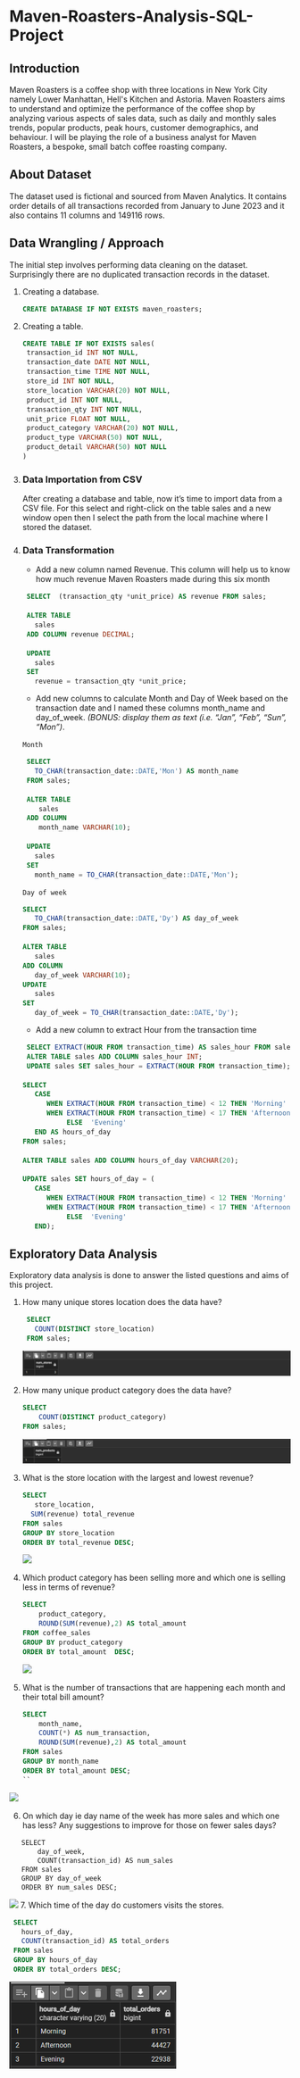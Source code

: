 # Maven-Roasters-Analysis-SQL-Project

## Introduction
Maven Roasters is a coffee shop with three locations in New York City namely Lower Manhattan, Hell's Kitchen and Astoria. Maven Roasters aims to understand and optimize the performance of the coffee shop by analyzing various aspects of sales data, such as daily and monthly sales trends, popular products, peak hours, customer demographics, and behaviour.
I will be playing the role of a business analyst for Maven Roasters, a bespoke, small batch coffee roasting company.

## About Dataset
The dataset used is fictional and sourced from Maven Analytics. It contains order details of all transactions recorded from January to June 2023 and it also contains 11 columns and 149116 rows.

## Data Wrangling / Approach
The initial step involves performing data cleaning on the dataset. Surprisingly there are no duplicated transaction records in the dataset.

1. Creating a database.
   ```sql
   CREATE DATABASE IF NOT EXISTS maven_roasters;
   ```
3. Creating a table.
   ```sql
   CREATE TABLE IF NOT EXISTS sales(
    transaction_id INT NOT NULL,
    transaction_date DATE NOT NULL,
    transaction_time TIME NOT NULL,
    store_id INT NOT NULL,
    store_location VARCHAR(20) NOT NULL,
    product_id INT NOT NULL,
    transaction_qty INT NOT NULL,
    unit_price FLOAT NOT NULL,
    product_category VARCHAR(20) NOT NULL,
    product_type VARCHAR(50) NOT NULL,
    product_detail VARCHAR(50) NOT NULL
   )
   ```
3. ### Data Importation from CSV <br/>
   After creating a database and table, now it’s time to import data from a CSV file. For this select and right-click on the table sales and a new window open then I select the path 
   from the local machine where I stored the dataset.

4. ### Data Transformation
   - Add a new column named Revenue. This column will help us to know how much revenue Maven Roasters made during this six month

   ```sql
    SELECT  (transaction_qty *unit_price) AS revenue FROM sales;
      
    ALTER TABLE 
      sales
    ADD COLUMN revenue DECIMAL;
      
    UPDATE 
      sales 
    SET 
      revenue = transaction_qty *unit_price;
     ```

   - Add new columns to calculate Month and Day of Week based on the transaction date and I named these columns month_name and day_of_week. *(BONUS: display them as text (i.e. “Jan”, “Feb”, “Sun”, “Mon”)*.
  
   `Month`

   ```sql
    SELECT 
      TO_CHAR(transaction_date::DATE,'Mon') AS month_name 
    FROM sales;
      
    ALTER TABLE 
       sales 
    ADD COLUMN
       month_name VARCHAR(10);
      	
    UPDATE 
      sales
    SET
      month_name = TO_CHAR(transaction_date::DATE,'Mon');
     ```

   `Day of week`
   
     ```sql
     SELECT 
        TO_CHAR(transaction_date::DATE,'Dy') AS day_of_week 
     FROM sales;
         
     ALTER TABLE 
        sales 
     ADD COLUMN 
        day_of_week VARCHAR(10);
     UPDATE
        sales
     SET
        day_of_week = TO_CHAR(transaction_date::DATE,'Dy');
     ```
   - Add a new column to extract Hour from the transaction time
    
   ```sql
    SELECT EXTRACT(HOUR FROM transaction_time) AS sales_hour FROM sales;
    ALTER TABLE sales ADD COLUMN sales_hour INT;
    UPDATE sales SET sales_hour = EXTRACT(HOUR FROM transaction_time);
      
   SELECT 
      CASE 
         WHEN EXTRACT(HOUR FROM transaction_time) < 12 THEN 'Morning'
         WHEN EXTRACT(HOUR FROM transaction_time) < 17 THEN 'Afternoon'
              ELSE  'Evening' 
      END AS hours_of_day
   FROM sales;
      
   ALTER TABLE sales ADD COLUMN hours_of_day VARCHAR(20);
      
   UPDATE sales SET hours_of_day = (
      CASE 
         WHEN EXTRACT(HOUR FROM transaction_time) < 12 THEN 'Morning'
         WHEN EXTRACT(HOUR FROM transaction_time) < 17 THEN 'Afternoon'
              ELSE  'Evening' 
      END);
   ```
## Exploratory Data Analysis
Exploratory data analysis is done to answer the listed questions and aims of this project.

1. How many unique stores location does the data have?
      ```sql
       SELECT
         COUNT(DISTINCT store_location)
       FROM sales;
      ```
   ![](num_stores.PNG)

2. How many unique product category does the data have?
      ```sql
      SELECT
          COUNT(DISTINCT product_category)
      FROM sales;
      ```
   ![](num_products.PNG)
   
3. What is the store location with the largest and lowest revenue?
      ```sql
      SELECT 
         store_location,
      	SUM(revenue) total_revenue
      FROM sales
      GROUP BY store_location
      ORDER BY total_revenue DESC;
   ```
   ![](revenuebystore.PNG)

4. Which product category has been selling more and which one is selling less in terms of revenue?
      ```sql
      SELECT 
          product_category,
          ROUND(SUM(revenue),2) AS total_amount 
      FROM coffee_sales
      GROUP BY product_category
      ORDER BY total_amount  DESC;
      ```
   ![](categorybyrev.PNG)
   
5. What is the number of transactions that are happening each month and their total bill amount?
   ```sql
   SELECT
       month_name,
       COUNT(*) AS num_transaction,
       ROUND(SUM(revenue),2) AS total_amount
   FROM sales
   GROUP BY month_name
   ORDER BY total_amount DESC;
   ``
   
![](monthbyrevenue.PNG)
   
6. On which day ie day name of the week has more sales and which one has less? Any suggestions to improve for those on fewer sales days?
```
   SELECT
       day_of_week,
       COUNT(transaction_id) AS num_sales
   FROM sales
   GROUP BY day_of_week
   ORDER BY num_sales DESC;
```
![](downumsales.PNG)
7. Which time of the day do customers visits the stores.
   ```sql
    SELECT 
      hours_of_day,
      COUNT(transaction_id) AS total_orders
    FROM sales
    GROUP BY hours_of_day
    ORDER BY total_orders DESC;
  ```
![](orderbytimeoftime.PNG)
   
